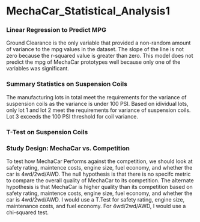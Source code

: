 # MechaCar_Statistical_Analysis1

### Linear Regression to Predict MPG
Ground Clearance is the only variable that provided a non-random amount of variance to the mpg values in the dataset. The slope of the line is not zero because the r-squared value is greater than zero. This model does not predict the mpg of MechaCar prototypes well because only one of the variables was significant. 

### Summary Statistics on Suspension Coils
The manufacturing lots in total meet the requirements for the variance of suspension coils as the variance is under 100 PSI. Based on idividual lots, only lot 1 and lot 2 meet the requirements for variance of suspension coils. Lot 3 exceeds the 100 PSI threshold for coil variance. 

### T-Test on Suspension Coils


### Study Design: MechaCar vs. Competition
To test how MechaCar Performs against the competition, we should look at safety rating, maintence costs, engine size, fuel economy, and whether the car is 4wd/2wd/AWD. The null hypothesis is that there is no specifc metric to compare the overall quality of MechaCar to its competition. The alternate hypothesis is that MechaCar is higher quality than its competition based on safety rating, maintence costs, engine size, fuel economy, and whether the car is 4wd/2wd/AWD. I would use a T.Test for safety rating, engine size, maintenance costs, and fuel economy. For 4wd/2wd/AWD, I would use a chi-squared test.
